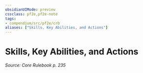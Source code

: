 ```yaml
---
obsidianUIMode: preview
cssclass: pf2e,pf2e-note
tags:
- compendium/src/pf2e/crb
aliases: ["Skills, Key Abilities, and Actions"]
---
```

# Skills, Key Abilities, and Actions  
*Source: Core Rulebook p. 235*